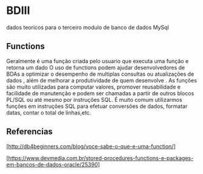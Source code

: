 # BDIII
dados teoricos para o terceiro modulo de banco de dados MySql 


## Functions
Geralmente é uma função criada pelo usuario que executa uma função e retorna um dado 
O uso de functions podem ajudar desenvolvedores de BDAs a optimizar o desempenho de
multiplas consultas ou atualizações de dados , além de melhorar a produtividade de
quem desenvolve .
As funções são muito utilizadas para computar valores, promover reusabilidade e 
facilidade de manutenção e podem ser chamadas a partir de outros blocos PL/SQL 
ou até mesmo por instruções SQL. É muito comum utilizarmos funções em instruções 
SQL para efetuar conversões de dados, formatar datas, contar o total de linhas,etc.





## Referencias 

[http://db4beginners.com/blog/voce-sabe-o-que-e-uma-function/]

[https://www.devmedia.com.br/stored-procedures-functions-e-packages-em-bancos-de-dados-oracle/25390]
